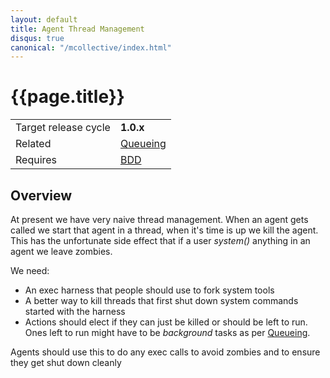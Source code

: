 ```yaml
---
layout: default
title: Agent Thread Management
disqus: true
canonical: "/mcollective/index.html"
---
```

[Queueing]: queueing_and_scheduling.html
[BDD]: cucumber.html

# {{page.title}}

|                    |         |
|--------------------|---------|
|Target release cycle|**1.0.x**|
|Related|[Queueing]|
|Requires|[BDD]|

## Overview

At present we have very naive thread management.  When an agent gets called we start that agent in a thread, when it's time is up we kill the agent.  This has the unfortunate side effect that if a user _system()_ anything in an agent we leave zombies.

We need:

 * An exec harness that people should use to fork system tools
 * A better way to kill threads that first shut down system commands started with the harness
 * Actions should elect if they can just be killed or should be left to run.  Ones left to run might have to be _background_ tasks as per [Queueing].

Agents should use this to do any exec calls to avoid zombies and to ensure they get shut down cleanly

